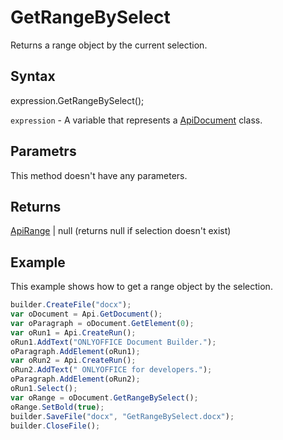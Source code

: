 # GetRangeBySelect

Returns a range object by the current selection.

## Syntax

expression.GetRangeBySelect();

`expression` - A variable that represents a [ApiDocument](../ApiDocument.md) class.

## Parametrs

This method doesn't have any parameters.

## Returns

[ApiRange](../../ApiRange/ApiRange.md) &#124; null (returns null if selection doesn't exist)

## Example

This example shows how to get a range object by the selection.

```javascript
builder.CreateFile("docx");
var oDocument = Api.GetDocument();
var oParagraph = oDocument.GetElement(0);
var oRun1 = Api.CreateRun();
oRun1.AddText("ONLYOFFICE Document Builder.");
oParagraph.AddElement(oRun1);
var oRun2 = Api.CreateRun();
oRun2.AddText(" ONLYOFFICE for developers.");
oParagraph.AddElement(oRun2);
oRun1.Select();
var oRange = oDocument.GetRangeBySelect();
oRange.SetBold(true);
builder.SaveFile("docx", "GetRangeBySelect.docx");
builder.CloseFile();
```